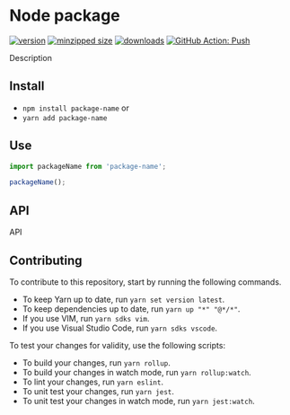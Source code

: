 # Node package

[![version](https://img.shields.io/npm/v/PACKAGE-NAME.svg)](https://www.npmjs.com/package/PACKAGE-NAME)
[![minzipped size](https://img.shields.io/bundlephobia/minzip/PACKAGE-NAME.svg)](https://www.npmjs.com/package/PACKAGE-NAME)
[![downloads](https://img.shields.io/npm/dt/PACKAGE-NAME.svg)](https://www.npmjs.com/package/PACKAGE-NAME)
[![GitHub Action: Push](https://github.com/CharlesStover/PACKAGE-NAME/actions/workflows/push.yml/badge.svg)](https://github.com/CharlesStover/PACKAGE-NAME/actions/workflows/push.yml)

Description

## Install

- `npm install package-name` or
- `yarn add package-name`

## Use

```javascript
import packageName from 'package-name';

packageName();
```

## API

API

## Contributing

To contribute to this repository, start by running the following commands.

- To keep Yarn up to date, run `yarn set version latest`.
- To keep dependencies up to date, run `yarn up "*" "@*/*"`.
- If you use VIM, run `yarn sdks vim`.
- If you use Visual Studio Code, run `yarn sdks vscode`.

To test your changes for validity, use the following scripts:

- To build your changes, run `yarn rollup`.
- To build your changes in watch mode, run `yarn rollup:watch`.
- To lint your changes, run `yarn eslint`.
- To unit test your changes, run `yarn jest`.
- To unit test your changes in watch mode, run `yarn jest:watch`.
